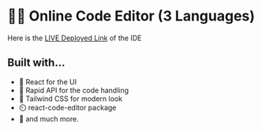 # 🧑‍💻 Online Code Editor (3 Languages)

Here is the [LIVE Deployed Link](https://anushk-code-editor-mocha.vercel.app/) of the IDE

## Built with...

- 🚀️ React for the UI
- 🏅️ Rapid API for the code handling
- 💎️ Tailwind CSS for modern look
- ⏲️ react-code-editor package
- 🎉️ and much more.



